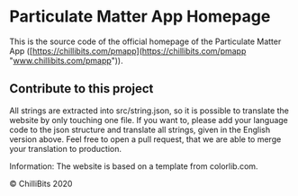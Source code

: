 # Particulate Matter App Homepage
This is the source code of the official homepage of the Particulate Matter App ([https://chillibits.com/pmapp](https://chillibits.com/pmapp "www.chillibits.com/pmapp")).

## Contribute to this project
All strings are extracted into src/string.json, so it is possible to translate the website by only touching one file. If you want to, please add your language code to the json structure and translate all strings, given in the English version above. Feel free to open a pull request, that we are able to merge your translation to production.

Information: The website is based on a template from colorlib.com.

© ChilliBits 2020